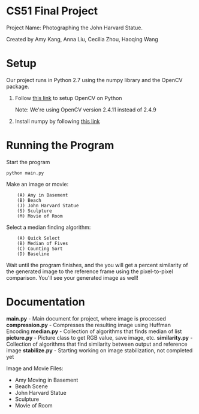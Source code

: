 # CS51 Final Project
Project Name: Photographing the John Harvard Statue.

Created by Amy Kang, Anna Liu, Cecilia Zhou, Haoqing Wang

# Setup
Our project runs in Python 2.7 using the numpy library and the OpenCV package.

1. Follow [this link](https://jjyap.wordpress.com/2014/05/24/installing-opencv-2-4-9-on-mac-osx-with-python-support/) to setup OpenCV on Python

	Note: We're using OpenCV version 2.4.11 instead of 2.4.9

2. Install numpy by following [this link](http://www.numpy.org/)

# Running the Program

Start the program
```shell
python main.py
```
Make an image or movie:
```shell
	(A) Amy in Basement
	(B) Beach
	(J) John Harvard Statue
	(S) Sculpture
	(M) Movie of Room
```

Select a median finding algorithm:
```shell
	(A) Quick Select
	(B) Median of Fives
	(C) Counting Sort
	(D) Baseline
```

Wait until the program finishes, and the you will get a percent similarity of the generated image to the reference frame using the pixel-to-pixel comparison. You'll see your generated image as well!

# Documentation

**main.py** - Main document for project, where image is processed
**compression.py** - Compresses the resulting image using Huffman Encoding
**median.py** - Collection of algorithms that finds median of list
**picture.py** - Picture class to get RGB value, save image, etc.
**similarity.py** - Collection of algorithms that find similarity between output and reference image
**stabilize.py** - Starting working on image stabilization, not completed yet

Image and Movie Files:
* Amy Moving in Basement
* Beach Scene
* John Harvard Statue
* Sculpture
* Movie of Room
